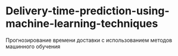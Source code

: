 # Delivery-time-prediction-using-machine-learning-techniques
Прогнозирование времени доставки с использованием методов машинного обучения
